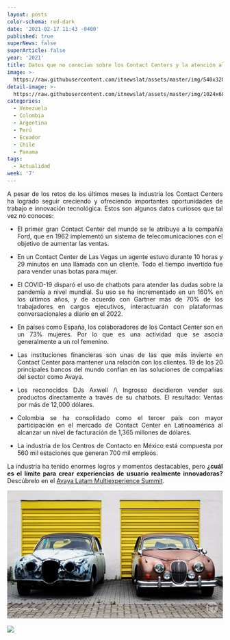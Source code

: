 ```yaml
---
layout: posts
color-schema: red-dark
date: '2021-02-17 11:43 -0400'
published: true
superNews: false
superArticle: false
year: '2021'
title: Datos que no conocías sobre los Contact Centers y la atención al cliente
image: >-
  https://raw.githubusercontent.com/itnewslat/assets/master/img/540x320/Antiguo-p.jpg
detail-image: >-
  https://raw.githubusercontent.com/itnewslat/assets/master/img/1024x680/Antiguo-g.jpg
categories:
  - Venezuela
  - Colombia
  - Argentina
  - Perú
  - Ecuador
  - Chile
  - Panama
tags:
  - Actualidad
week: '7'
---
```

<p style="text-align: justify;"><strong></strong></p>
<p style="text-align: justify;">A pesar de los retos de los últimos meses la industria los Contact Centers ha logrado seguir creciendo y ofreciendo importantes oportunidades de trabajo e innovación tecnológica. Estos son algunos datos curiosos que tal vez no conoces:</p>

<ul style="text-align: justify;">
	<li>El primer gran Contact Center del mundo se le atribuye a la compañía Ford, que en 1962 implementó un sistema de telecomunicaciones con el objetivo de aumentar las ventas.</li>
</ul>
<ul style="text-align: justify;">
	<li>En un Contact Center de Las Vegas un agente estuvo durante 10 horas y 29 minutos en una llamada con un cliente. Todo el tiempo invertido fue para vender unas botas para mujer.</li>
</ul>
<ul style="text-align: justify;">
	<li>El COVID-19 disparó el uso de chatbots para atender las dudas sobre la pandemia a nivel mundial. Su uso se ha incrementado en un 160% en los últimos años, y de acuerdo con Gartner más de 70% de los trabajadores en cargos ejecutivos, interactuarán con plataformas conversacionales a diario en el 2022.</li>
</ul>
<ul style="text-align: justify;">
	<li>En países como España, los colaboradores de los Contact Center son en un 73% mujeres. Por lo que es una actividad que se asocia generalmente a un rol femenino.</li>
</ul>
<ul style="text-align: justify;">
	<li>Las instituciones financieras son unas de las que más invierte en Contact Center para mantener una relación con los clientes. 19 de los 20 principales bancos del mundo confían en las soluciones de compañías del sector como Avaya.</li>
</ul>
<ul style="text-align: justify;">
	<li>Los reconocidos DJs Axwell /\ Ingrosso decidieron vender sus productos directamente a través de su chatbots. El resultado: Ventas por más de 12,000 dólares.</li>
</ul>
<ul style="text-align: justify;">
	<li>Colombia se ha consolidado como el tercer país con mayor participación en el mercado de Contact Center en Latinoamérica al alcanzar un nivel de facturación de 1,365 millones de dólares.</li>
</ul>
<ul style="text-align: justify;">
	<li>La industria de los Centros de Contacto en México está compuesta por 560 mil estaciones que generan 700 mil empleos.</li>
</ul>
<p style="text-align: justify;">La industria ha tenido enormes logros y momentos destacables, pero <strong>¿cuál es el límite para crear experiencias de usuario realmente innovadoras? </strong>Descúbrelo en el <a href="https://virtual.avaya.com/latamcx/home">Avaya Latam Multiexperience Summit</a>.</p>

![](https://raw.githubusercontent.com/itnewslat/assets/master/img/540x320/Antiguo-p.jpg)


<img src="https://tracker.metricool.com/c3po.jpg?hash=56f88a41e39ab42c063cc51676587a04"/>

